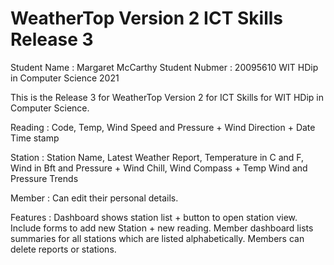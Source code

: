 WeatherTop Version 2 ICT Skills Release 3
==============================

Student Name : Margaret McCarthy
Student Nubmer : 20095610
WIT HDip in Computer Science 2021


This is the Release 3 for WeatherTop Version 2 for ICT Skills for WIT HDip in Computer Science.  

Reading : Code, Temp, Wind Speed and Pressure + Wind Direction + Date Time stamp

Station : Station Name, Latest Weather Report, Temperature in C and F, Wind in Bft and Pressure + Wind Chill, Wind Compass + Temp Wind and Pressure Trends

Member : Can edit their personal details.

Features : Dashboard shows station list + button to open station view. Include forms to add new Station + new reading.  Member dashboard lists summaries for all stations which are listed alphabetically.  Members can delete reports or stations.


